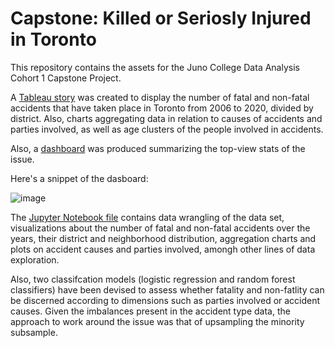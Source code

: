 # Capstone: Killed or Seriosly Injured in Toronto

This repository contains the assets for the Juno College Data Analysis Cohort 1 Capstone Project.

A [Tableau story](https://public.tableau.com/app/profile/miguel2600/viz/KilledorSeriouslyInjuredinToronto2006-2020/KSI2006-2020) was created to display the number of fatal and non-fatal accidents that have taken place in Toronto from 2006 to 2020, divided by district. Also, charts aggregating data in relation to causes of accidents and parties involved, as well as age clusters of the people involved in accidents. 

Also, a [dashboard]( https://public.tableau.com/views/KilledorSeriousInjuredinToronto2006-2020/Dashboard1?:language=en-US&:display_count=n&:origin=viz_share_link) was produced summarizing the top-view stats of the issue.

Here's a snippet of the dasboard:

![image](https://user-images.githubusercontent.com/91352151/146045932-5cb28a9f-1525-4232-ac12-23da2bfee071.png)


The [Jupyter Notebook file](https://github.com/MiguelPMiralles/Portfolio/blob/main/Killed%20or%20Seriosly%20Injured%20in%20Toronto%20Data%20Exploration%20and%20Visualization%20of%20Traffic%20Accidents/Data/Killed%20or%20Seriously%20Injured-%20EDA%20and%20Class%20Models.ipynb) contains data wrangling of the data set, visualizations about the number of fatal and non-fatal accidents over the years, their district and neighborhood  distribution, aggregation charts and plots on accident causes and parties involved, amongh other lines of data exploration.

Also, two classifcation models (logistic regression and random forest classifiers) have been devised to assess whether fatality and non-fatlity can be discerned according to dimensions such as parties involved or accident causes. Given the imbalances present in the accident type data, the approach to work around the issue was that of upsampling the minority subsample.
